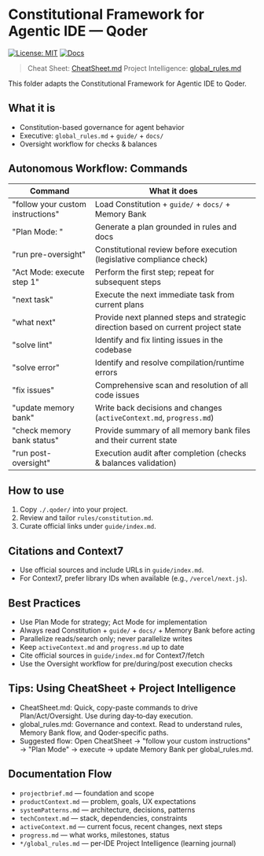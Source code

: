 # Constitutional Framework for Agentic IDE — Qoder
 
 
[![License: MIT](https://img.shields.io/badge/License-MIT-green.svg)](../LICENSE.md) [![Docs](https://img.shields.io/badge/docs-read-blue)](./.qoder/guide/index.md)
 
> Cheat Sheet: [CheatSheet.md](CheatSheet.md)
 > Project Intelligence: [global_rules.md](global_rules.md)

This folder adapts the Constitutional Framework for Agentic IDE to Qoder.

## What it is
- Constitution-based governance for agent behavior
- Executive: `global_rules.md` + `guide/` + `docs/`
- Oversight workflow for checks & balances

## Autonomous Workflow: Commands

| Command | What it does |
|---|---|
| "follow your custom instructions" | Load Constitution + `guide/` + `docs/` + Memory Bank |
| "Plan Mode: <your goal>" | Generate a plan grounded in rules and docs |
| "run pre-oversight" | Constitutional review before execution (legislative compliance check) |
| "Act Mode: execute step 1" | Perform the first step; repeat for subsequent steps |
| "next task" | Execute the next immediate task from current plans |
| "what next" | Provide next planned steps and strategic direction based on current project state |
| "solve lint" | Identify and fix linting issues in the codebase |
| "solve error" | Identify and resolve compilation/runtime errors |
| "fix issues" | Comprehensive scan and resolution of all code issues |
| "update memory bank" | Write back decisions and changes (`activeContext.md`, `progress.md`) |
| "check memory bank status" | Provide summary of all memory bank files and their current state |
| "run post-oversight" | Execution audit after completion (checks & balances validation) |

## How to use
1) Copy `./.qoder/` into your project.
2) Review and tailor `rules/constitution.md`.
3) Curate official links under `guide/index.md`.

## Citations and Context7
- Use official sources and include URLs in `guide/index.md`.
- For Context7, prefer library IDs when available (e.g., `/vercel/next.js`).

## Best Practices
- Use Plan Mode for strategy; Act Mode for implementation
- Always read Constitution + `guide/` + `docs/` + Memory Bank before acting
- Parallelize reads/search only; never parallelize writes
- Keep `activeContext.md` and `progress.md` up to date
- Cite official sources in `guide/index.md` for Context7/fetch
- Use the Oversight workflow for pre/during/post execution checks

## Tips: Using CheatSheet + Project Intelligence
- CheatSheet.md: Quick, copy-paste commands to drive Plan/Act/Oversight. Use during day‑to‑day execution.
- global_rules.md: Governance and context. Read to understand rules, Memory Bank flow, and Qoder‑specific paths.
- Suggested flow: Open CheatSheet → "follow your custom instructions" → "Plan Mode" → execute → update Memory Bank per global_rules.md.

## Documentation Flow
- `projectbrief.md` — foundation and scope
- `productContext.md` — problem, goals, UX expectations
- `systemPatterns.md` — architecture, decisions, patterns
- `techContext.md` — stack, dependencies, constraints
- `activeContext.md` — current focus, recent changes, next steps
- `progress.md` — what works, milestones, status
- `*/global_rules.md` — per‑IDE Project Intelligence (learning journal)